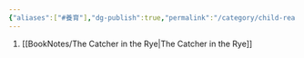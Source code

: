 ```yaml
---
{"aliases":["#養育"],"dg-publish":true,"permalink":"/category/child-rearing/","dgPassFrontmatter":true,"created":"2024-11-28T14:17:05.935+08:00","updated":"2024-11-28T14:37:47.302+08:00"}
---
```


1. [[BookNotes/The Catcher in the Rye\|The Catcher in the Rye]]